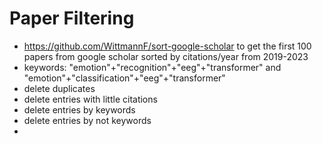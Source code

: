 # Paper Filtering

- https://github.com/WittmannF/sort-google-scholar to get the first 100 papers from google scholar sorted by 
citations/year from 2019-2023
- keywords: "emotion"+"recognition"+"eeg"+"transformer" and 
 "emotion"+"classification"+"eeg"+"transformer"
- delete duplicates
- delete entries with little citations
- delete entries by keywords
- delete entries by not keywords
- 